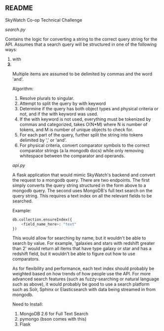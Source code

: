 README
-------------
SkyWatch Co-op Technical Challenge

*search.py*

Contains the logic for converting a string to the correct query string for the API. Assumes that a search query will be structured in one of the following ways:
1. <object types> with <physical criteria>
2. <object types>
3. <physical criteria>

Multiple items are assumed to be delimited by commas and the word 'and'.

Algorithm:

1. Resolve plurals to singular.
2. Attempt to split the query by with keyword
3. Determine if the query has both object types and physical criteria or not, and if the with keyword was used.
4. If the with keyword is not used, everything must be tokenized by commas and categorized, takes O(N*M) where N is number of tokens, and M is number of unique objects to check for.
5. For each part of the query, further split the string into tokens delimited by ',' or 'and'.
6. For physical criteria, convert comparator symbols to the correct comparator strings (a la mongodb docs) while only removing whitespace between the comparator and operands.

*api.py*

A flask application that would mimic SkyWatch's backend and convert the request to a mongodb query. There are two endpoints. The first simply converts the query string structured in the form above to a mongodb query. The second uses MongoDB's full text search on the query string. This requires a text index on all the relevant fields to be searched.

Example:

```python
db.collection.ensureIndex({
	<field_name_here>: "text"
})
```

This would allow for searching by name, but it wouldn't be able to search by value. For example, 'galaxies and stars with redshift greater than 2' would return all items that have type galaxy or star and has a redshift field, but it wouldn't be able to figure out how to use comparators.

As for flexibility and performance, each text index should probably be weighted based on how trends of how people use the API. For more advanced search features (such as fuzzy-searching or natural language such as above), it would probably be good to use a search platform such as Solr, Sphinx or Elasticsearch with data being streamed in from mongodb.

Need to Install:

1. MongoDB 2.6 for Full Text Search
2. pymongo (bson comes with this)
3. Flask

